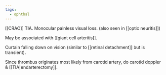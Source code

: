 ```yaml
---
tags:
  - ophthal
---
```

[[CRAO]] TIA.
Monocular painless visual loss. (also seen in [[optic neuritis]])

May be associated with [[giant cell arteritis]].

Curtain falling down on vision (similar to [[retinal detachment]] but is transient).

Since thrombus originates most likely from carotid artery, do carotid doppler & [[TIA|endarterectomy]].